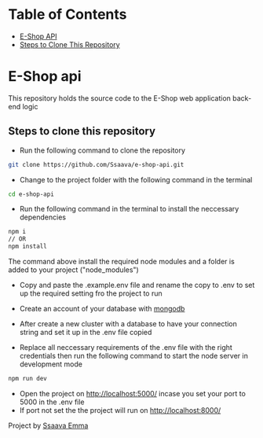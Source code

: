 # Table of Contents
- [E-Shop API](#e-shop-api)
- [Steps to Clone This Repository](#steps-to-clone-this-repository)

# E-Shop api
This repository holds the source code to the E-Shop web application back-end logic

## Steps to clone this repository
- Run the following command to clone the repository
```bash
git clone https://github.com/Ssaava/e-shop-api.git
```

- Change to the project folder with the following command in the terminal
```bash
cd e-shop-api
```

- Run the following command in the terminal to install the neccessary dependencies
```bash
npm i
// OR
npm install
```
The command above install the required node modules and a folder is added to your project ("node_modules")

- Copy and paste the .example.env file and rename the copy to .env to set up the required setting fro the project to run

- Create an account of your database with [mongodb](https://www.mongodb.com/cloud/atlas/register)
- After create a new cluster with a database to have your connection string and set it up in the .env file copied
- Replace all neccessary requirements of the .env file with the right credentials then run the following command to start the node server in development mode
```bash
npm run dev
```

- Open the project on [http://localhost:5000/](http://localhost:5000/) incase you set your port to 5000 in the .env file
- If port not set the the project will run on [http://localhost:8000/](http://localhost:8000/)

Project by [Ssaava Emma](https://x.com/ssava_emai)
